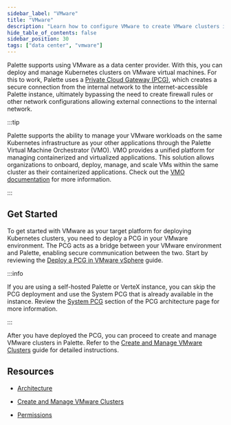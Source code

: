 ```yaml
---
sidebar_label: "VMware"
title: "VMware"
description: "Learn how to configure VMware to create VMware clusters in Palette."
hide_table_of_contents: false
sidebar_position: 30
tags: ["data center", "vmware"]
---
```


Palette supports using VMware as a data center provider. With this, you can deploy and manage Kubernetes clusters on
VMware virtual machines. For this to work, Palette uses a [Private Cloud Gateway (PCG)](../../pcg/architecture.md),
which creates a secure connection from the internal network to the internet-accessible Palette instance, ultimately
bypassing the need to create firewall rules or other network configurations allowing external connections to the
internal network.

:::tip

Palette supports the ability to manage your VMware workloads on the same Kubernetes infrastructure as your other
applications through the Palette Virtual Machine Orchestrator (VMO). VMO provides a unified platform for managing
containerized and virtualized applications. This solution allows organizations to onboard, deploy, manage, and scale VMs
within the same cluster as their containerized applications. Check out the
[VMO documentation](../../../vm-management/vm-management.md) for more information.

:::

## Get Started

To get started with VMware as your target platform for deploying Kubernetes clusters, you need to deploy a PCG in your
VMware environment. The PCG acts as a bridge between your VMware environment and Palette, enabling secure communication
between the two. Start by reviewing the [Deploy a PCG in VMware vSphere](../../pcg/deploy-pcg/vmware.md) guide.

:::info

If you are using a self-hosted Palette or VerteX instance, you can skip the PCG deployment and use the System PCG that
is already available in the instance. Review the [System PCG](../../pcg/architecture.md#system-private-gateway) section
of the PCG architecture page for more information.

:::

After you have deployed the PCG, you can proceed to create and manage VMware clusters in Palette. Refer to the
[Create and Manage VMware Clusters](create-manage-vmware-clusters.md) guide for detailed instructions.

## Resources

- [Architecture](architecture.md)

- [Create and Manage VMware Clusters](create-manage-vmware-clusters.md)

- [Permissions](permissions.md)
